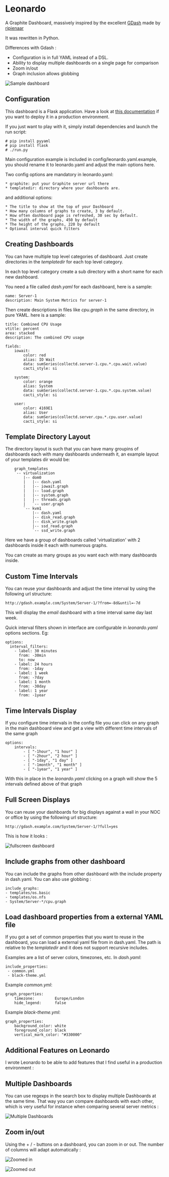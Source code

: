 # Leonardo

A Graphite Dashboard, massively inspired by the excellent [GDash](https://github.com/ripienaar/gdash) made by [ripienaar](https://github.com/ripienaar)

It was rewritten in Python.

Differences with Gdash :
- Configuration is in full YAML instead of a DSL.
- Ability to display multiple dashboards on a single page for comparison
- Zoom in/out
- Graph inclusion allows globbing

![Sample dashboard](https://github.com/prfalken/leonardo/raw/master/sample/dashboard.jpg)

Configuration
-------------

This dashboard is a Flask application. Have a look at [this documentation](http://flask.pocoo.org/docs/deploying/) if you want to deploy it in a production environment.

If you just want to play with it, simply install dependencies and launch the run script:

    # pip install pyyaml
    # pip install flask
    # ./run.py

Main configuration example is included in config/leonardo.yaml.example, you should rename it to
leonardo.yaml and adjust the main options here.

Two config options are mandatory in leonardo.yaml:
    
    * graphite: put your Graphite server url there
    * templatedir: directory where your dashboards are.

and additional options:

    * The title to show at the top of your Dashboard
    * How many columns of graphs to create, 3 by default.
    * How often dashboard page is refreshed, 30 sec by default.
    * The width of the graphs, 450 by default
    * The height of the graphs, 220 by default
    * Optional interval quick filters

Creating Dashboards
--------------------

You can have multiple top level categories of dashboard.  Just create directories
in the _templatedir_ for each top level category.

In each top level category create a sub directory with a short name for each new dashboard.

You need a file called _dash.yaml_ for each dashboard, here is a sample:

    name: Server-1
    description: Main System Metrics for server-1

Then create descriptions in files like _cpu.graph_ in the same directory, in pure YAML.
here is a sample:

    title: Combined CPU Usage
    vtitle: percent
    area: stacked
    description: The combined CPU usage
   
    fields:
        iowait: 
            color: red
            alias: IO Wait
            data: sumSeries(collectd.server-1.cpu.*.cpu.wait.value)
            cacti_style: si
   
        system:
            color: orange
            alias: System
            data: sumSeries(collectd.server-1.cpu.*.cpu.system.value)
            cacti_style: si
   
        user:
            color: 4169E1
            alias: User
            data: sumSeries(collectd.server.cpu.*.cpu.user.value)
            cacti_style: si

Template Directory Layout
--------------------------

The directory layout is such that you can have many groupins of dashboards each with
many dashboards underneath it, an example layout of your templates dir would be:

        graph_templates
        `-- virtualization
            |-- dom0
            |   |-- dash.yaml
            |   |-- iowait.graph
            |   |-- load.graph
            |   |-- system.graph
            |   |-- threads.graph
            |   `-- user.graph
            `-- kvm1
                |-- dash.yaml
                |-- disk_read.graph
                |-- disk_write.graph
                |-- ssd_read.graph
                `-- ssd_write.graph

Here we have a group of dashboards called 'virtualization' with 2 dashboards inside it
each with numerous graphs.

You can create as many groups as you want each with many dashboards inside.

Custom Time Intervals
--------------------

You can reuse your dashboards and adjust the time interval by using the following url
structure:

    http://gdash.example.com/System/Server-1/?from=-8d&until=-7d

This will display the _email_ dashboard with a time interval same day last week.

Quick interval filters shown in interface are configurable in _leonardo.yaml_ options sections. Eg:

    options:
      interval_filters:
        - label: 30 minutes
          from: -30min
          to: now
        - label: 24 hours
          from: -1day
        - label: 1 week
          from: -7day
        - label: 1 month
          from: -30day
        - label: 1 year
          from: -1year


Time Intervals Display
-----------------------

If you configure time intervals in the config file you can click on any graph in
the main dashboard view and get a view with different time intervals of the same
graph

    options:
        intervals:
            - [ "-1hour", "1 hour" ]
            - [ "-2hour", "2 hour" ]
            - [ "-1day", "1 day" ]
            - [ "-1month", "1 month" ]
            - [ "-1year", "1 year" ]

With this in place in the _leonardo.yaml_ clicking on a graph will show the 5 intervals
defined above of that graph

Full Screen Displays
---------------------

You can reuse your dashboards for big displays against a wall in your NOC or office
by using the following url structure:

    http://gdash.example.com/System/Server-1/?full=yes

This is how it looks :

![fullscreen dashboard](https://github.com/prfalken/leonardo/raw/master/sample/dashboard-full.png)



Include graphs from other dashboard
------------------------------------

You can include the graphs from other dashboard with the include
property in dash.yaml. You can also use globbing :

    include_graphs:
    - templates/os.basic
    - templates/os.nfs
    - System/Server-*/cpu.graph

Load dashboard properties from a external YAML file 
----------------------------------------------------

If you got a set of common properties that you want to reuse in the 
dashboard, you can load a external yaml file from in dash.yaml. 
The path is relative to the _templatedir_ and it does not support 
recursive includes.

Examples are a list of server colors, timezones, etc. In _dash.yaml_:

    include_properties: 
     - common.yml
     - black-theme.yml

Example _common.yml_:

    graph_properties: 
        timezone:         Europe/London
        hide_legend:      false

Example _black-theme.yml_:

    graph_properties: 
        background_color: white
        foreground_color: black
        vertical_mark_color: "#330000"


Additional Features on Leonardo
--------------------------------

I wrote Leonardo to be able to add features that I find useful in a production environment :

Multiple Dashboards
-------------------

You can use regexps in the search box to display multiple Dashboards at the same time.
That way you can compare dashboards with each other, which is very useful for instance when comparing several server metrics :

![Multiple Dashboards](https://github.com/prfalken/leonardo/raw/master/sample/multiple.png)


Zoom in/out
-----------

Using the + / -  buttons on a dashboard, you can zoom in or out. The number of columns will adapt automatically :

![Zoomed in](https://github.com/prfalken/leonardo/raw/master/sample/zoomed-in.png)

![Zoomed out](https://github.com/prfalken/leonardo/raw/master/sample/zoomed-out.png)

